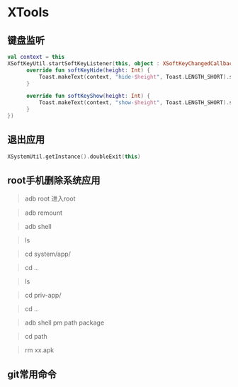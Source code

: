 # XTools

## 键盘监听
```kotlin
val context = this
XSoftKeyUtil.startSoftKeyListener(this, object : XSoftKeyChangedCallback {
      override fun softKeyHide(height: Int) {
          Toast.makeText(context, "hide-$height", Toast.LENGTH_SHORT).show()
      }

      override fun softKeyShow(height: Int) {
          Toast.makeText(context, "show-$height", Toast.LENGTH_SHORT).show()
      }
})
```

## 退出应用
```kotlin
XSystemUtil.getInstance().doubleExit(this)
```

## root手机删除系统应用
> adb root              进入root

> adb remount

> adb shell

> ls

> cd system/app/

> cd ..

> ls

> cd priv-app/

> cd ..

> adb shell pm path package

> cd path

> rm xx.apk

## git常用命令

